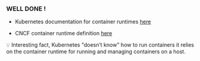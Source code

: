 
<br>

### WELL DONE !

* Kubernetes documentation for container runtimes [here](https://kubernetes.io/docs/setup/production-environment/container-runtimes/)

* CNCF container runtime definition [here](https://landscape.cncf.io/guide#runtime--container-runtime)

💡 Interesting fact, Kubernetes "doesn’t know" how to run containers it relies on the container runtime for running and managing containers on a host.